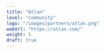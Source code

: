 ```yaml
---
title: "Atlan"
level: "community"
logo: "/images/partners/atlan.png"
webUrl: "https://atlan.com/"
weight: 5
draft: true
---
```

